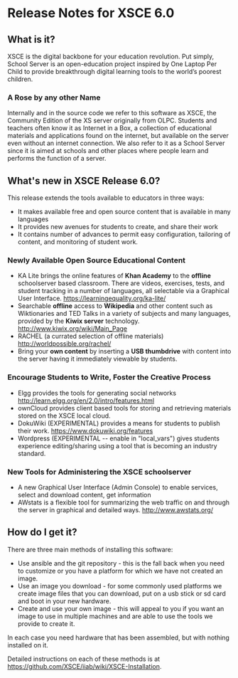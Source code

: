# Release Notes for XSCE 6.0

## What is it?

XSCE is the digital backbone for your education revolution. Put simply, School Server is an open-education project inspired by
One Laptop Per Child to provide breakthrough digital learning tools to the world’s poorest children.

### A Rose by any other Name

Internally and in the source code we refer to this software as XSCE, the Community Edition of the XS server originally from
OLPC. Students and teachers often know it as Internet in a Box, a collection of educational materials and applications found on the internet,
but available on the server even without an internet connection.  We also refer to it as a School Server since it is aimed at
schools and other places where people learn and performs the function of a server.

## What's new in XSCE Release 6.0?

This release extends the tools available to educators in three ways:

* It makes available free and open source content that is available in many languages
* It provides new avenues for students to create, and share their work
* It contains number of advances to permit easy configuration, tailoring of content, and monitoring of student work.

### Newly Available Open Source Educational Content


* KA Lite brings the online features of **Khan Academy** to the **offline** schoolserver based classroom. There are videos, exercises, tests, and student tracking in a number of languages, all selectable via a Graphical User Interface. https://learningequality.org/ka-lite/
* Searchable **offline** access to **Wikipedia** and other content such as Wiktionaries and TED Talks in a variety of subjects and many languages, provided by the **Kiwix server** technology. http://www.kiwix.org/wiki/Main_Page
* RACHEL (a currated selection of offline materials) http://worldpossible.org/rachel/
* Bring your **own content** by inserting a **USB thumbdrive** with content into the server having it immediately viewable by students.

### Encourage Students to Write, Foster the Creative Process

* Elgg provides the tools for generating social networks http://learn.elgg.org/en/2.0/intro/features.html
* ownCloud provides client based tools for storing and retrieving materials stored on the XSCE local cloud.
* DokuWiki (EXPERIMENTAL) provides a means for students to publish their work. https://www.dokuwiki.org/features
* Wordpress (EXPERIMENTAL -- enable in "local_vars") gives students experience editing/sharing using a tool that is becoming an industry standard.

### New Tools for Administering the XSCE schoolserver

* A new Graphical User Interface (Admin Console) to enable services, select and download content, get information
* AWstats is a flexible tool for summarizing the web traffic on and through the server in graphical and detailed ways. http://www.awstats.org/

## How do I get it?

There are three main methods of installing this software:

* Use ansible and the git repository - this is the fall back when you need to customize or you have a platform for which we have not created an image.
* Use an image you download - for some commonly used platforms we create image files that you can download, put on a usb stick or sd card and boot in your new hardware.
* Create and use your own image - this will appeal to you if you want an image to use in multiple machines and are able to use the tools we provide to create it.

In each case you need hardware that has been assembled, but with nothing installed on it.

Detailed instructions on each of these methods is at https://github.com/XSCE/iiab/wiki/XSCE-Installation.
